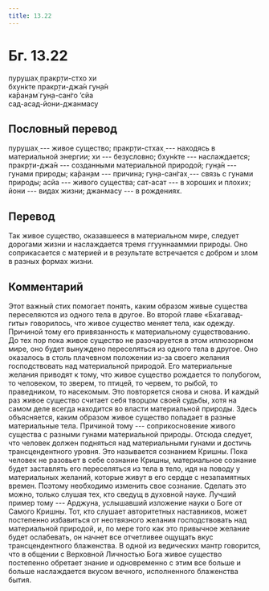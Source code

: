 ```yaml
---
title: 13.22
---
```


# Бг. 13.22
пурушах̣ пракр̣ти-стхо хи<br/>
бхун̇кте пракр̣ти-джа̄н гун̣а̄н<br/>
ка̄ран̣ам̇ гун̣а-сан̇го ’сйа<br/>
сад-асад-йони-джанмасу
## Пословный перевод

пурушах̣ --- живое существо; пракр̣ти-стхах̣ --- находясь в материальной
энергии; хи --- безусловно; бхун̇кте --- наслаждается; пракр̣ти-джа̄н ---
созданными материальной природой; гун̣а̄н --- гунами природы; ка̄ран̣ам ---
причина; гун̣а-сан̇гах̣ --- связь с гунами природы; асйа --- живого
существа; сат-асат --- в хороших и плохих; йони --- видах жизни;
джанмасу --- в рождениях.

## Перевод

Так живое существо, оказавшееся в материальном мире, следует дорогами
жизни и наслаждается тремя ггууннааммии природы. Оно соприкасается с
материей и в результате встречается с добром и злом в разных формах
жизни.

## Комментарий

Этот важный стих помогает понять, каким образом живые существа
переселяются из одного тела в другое. Во второй главе «Бхагавад-гиты»
говорилось, что живое существо меняет тела, как одежду. Причиной тому
его привязанность к материальному существованию. До тех пор пока живое
существо не разочаруется в этом иллюзорном мире, оно будет вынуждено
переселяться из одного тела в другое. Оно оказалось в столь плачевном
положении из-за своего желания господствовать над материальной природой.
Его материальные желания приводят к тому, что живое существо рождается
то полубогом, то человеком, то зверем, то птицей, то червем, то рыбой,
то праведником, то насекомым. Это повторяется снова и снова. И каждый
раз живое существо считает себя творцом своей судьбы, хотя на самом деле
всегда находится во власти материальной природы. Здесь объясняется,
каким образом живое существо попадает в разные материальные тела.
Причиной тому --- соприкосновение живого существа с разными гунами
материальной природы. Отсюда следует, что человек должен подняться над
материальными гунами и достичь трансцендентного уровня. Это называется
сознанием Кришны. Пока человек не разовьет в себе сознание Кришны,
материальное сознание будет заставлять его переселяться из тела в тело,
идя на поводу у материальных желаний, которые живут в его сердце с
незапамятных времен. Поэтому необходимо изменить свое сознание. Сделать
это можно, только слушая тех, кто сведущ в духовной науке. Лучший пример
тому --- Арджуна, услышавший изложение науки о Боге от Самого Кришны.
Тот, кто слушает авторитетных наставников, может постепенно избавиться
от неотвязного желания господствовать над материальной природой, и, по
мере того как это привычное желание будет ослабевать, он начнет все
отчетливее ощущать вкус трансцендентного блаженства. В одной из
ведических мантр говорится, что в общении с Верховной Личностью Бога
живое существо постепенно обретает знание и одновременно с этим все
больше и больше наслаждается вкусом вечного, исполненного блаженства
бытия.
